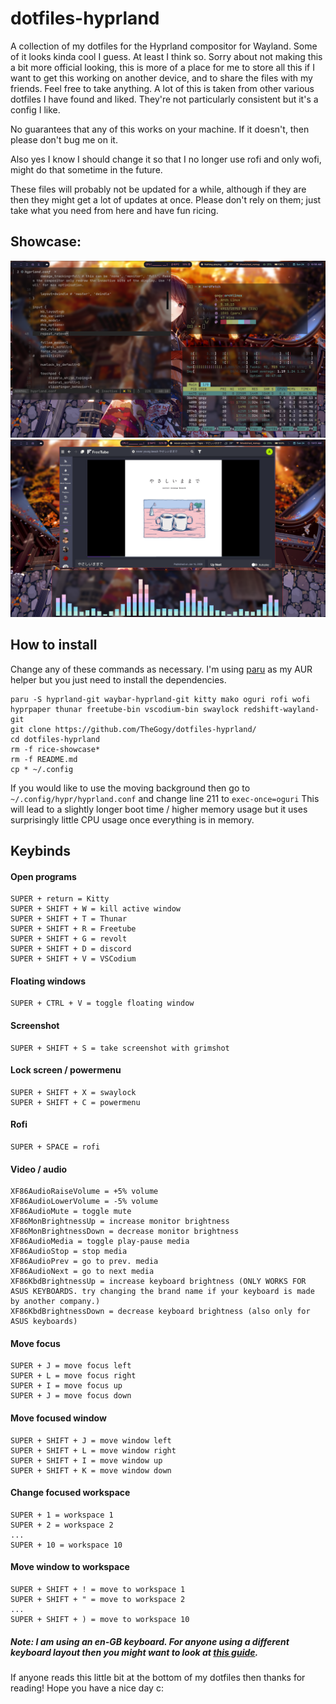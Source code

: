 # dotfiles-hyprland
A collection of my dotfiles for the Hyprland compositor for Wayland. Some of it looks kinda cool I guess. At least I think so.
Sorry about not making this a bit more official looking, this is more of a place for me to store all this if I want to get this working on another device, and to share the files with my friends. Feel free to take anything. A lot of this is taken from other various dotfiles I have found and liked. They're not particularly consistent but it's a config I like.

No guarantees that any of this works on your machine. If it doesn't, then please don't bug me on it.

Also yes I know I should change it so that I no longer use rofi and only wofi, might do that sometime in the future.

These files will probably not be updated for a while, although if they are then they might get a lot of updates at once. Please don't rely on them; just take what you need from here and have fun ricing.

## Showcase:
![Showcase 1](https://github.com/TheGogy/dotfiles-hyprland/blob/main/rice-showcase.png)
![Showcase 2](https://github.com/TheGogy/dotfiles-hyprland/blob/main/rice-showcase-2.png)

## How to install

Change any of these commands as necessary. I'm using [paru](https://github.com/morganamilo/paru) as my AUR helper but you just need to install the dependencies.
```
paru -S hyprland-git waybar-hyprland-git kitty mako oguri rofi wofi hyprpaper thunar freetube-bin vscodium-bin swaylock redshift-wayland-git
git clone https://github.com/TheGogy/dotfiles-hyprland/
cd dotfiles-hyprland
rm -f rice-showcase* 
rm -f README.md
cp * ~/.config
```
If you would like to use the moving background then go to `~/.config/hypr/hyprland.conf` and change line 211 to `exec-once=oguri`
This will lead to a slightly longer boot time / higher memory usage but it uses surprisingly little CPU usage once everything is in memory.

## Keybinds

#### Open programs
```
SUPER + return = Kitty
SUPER + SHIFT + W = kill active window
SUPER + SHIFT + T = Thunar
SUPER + SHIFT + R = Freetube
SUPER + SHIFT + G = revolt
SUPER + SHIFT + D = discord
SUPER + SHIFT + V = VSCodium
```

#### Floating windows
```
SUPER + CTRL + V = toggle floating window
```

#### Screenshot
```
SUPER + SHIFT + S = take screenshot with grimshot
```

#### Lock screen / powermenu
```
SUPER + SHIFT + X = swaylock
SUPER + SHIFT + C = powermenu
```

#### Rofi
```
SUPER + SPACE = rofi
```

#### Video / audio
```
XF86AudioRaiseVolume = +5% volume
XF86AudioLowerVolume = -5% volume
XF86AudioMute = toggle mute
XF86MonBrightnessUp = increase monitor brightness
XF86MonBrightnessDown = decrease monitor brightness
XF86AudioMedia = toggle play-pause media
XF86AudioStop = stop media
XF86AudioPrev = go to prev. media
XF86AudioNext = go to next media
XF86KbdBrightnessUp = increase keyboard brightness (ONLY WORKS FOR ASUS KEYBOARDS. try changing the brand name if your keyboard is made by another company.)
XF86KbdBrightnessDown = decrease keyboard brightness (also only for ASUS keyboards)
```

#### Move focus
```
SUPER + J = move focus left
SUPER + L = move focus right
SUPER + I = move focus up
SUPER + J = move focus down
```

#### Move focused window
```
SUPER + SHIFT + J = move window left
SUPER + SHIFT + L = move window right
SUPER + SHIFT + I = move window up
SUPER + SHIFT + K = move window down
```

#### Change focused workspace
```
SUPER + 1 = workspace 1
SUPER + 2 = workspace 2
...
SUPER + 10 = workspace 10
```

#### Move window to workspace
```
SUPER + SHIFT + ! = move to workspace 1
SUPER + SHIFT + " = move to workspace 2
...
SUPER + SHIFT + ) = move to workspace 10
```
##### Note: I am using an en-GB keyboard. For anyone using a different keyboard layout then you might want to look at [this guide](https://github.com/hyprwm/Hyprland/wiki/Advanced-config#binds).


If anyone reads this little bit at the bottom of my dotfiles then thanks for reading! Hope you have a nice day c:
